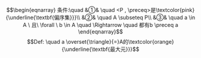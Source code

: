 $$\begin{eqnarray}
条件:\quad
&①& \quad <P , \preceq>是\textcolor{pink}{\underline{\textbf{偏序集}}}\\
&②& \quad A \subseteq P\\
&③& \quad a \in A \ 且\ \forall \ b \in A \quad \Rightarrow \quad 都有b \preceq a
\end{eqnarray}$$
$$Def: \quad a \overset{\triangle}{=}A的\textcolor{orange}{\underline{\textbf{最大元}}}$$